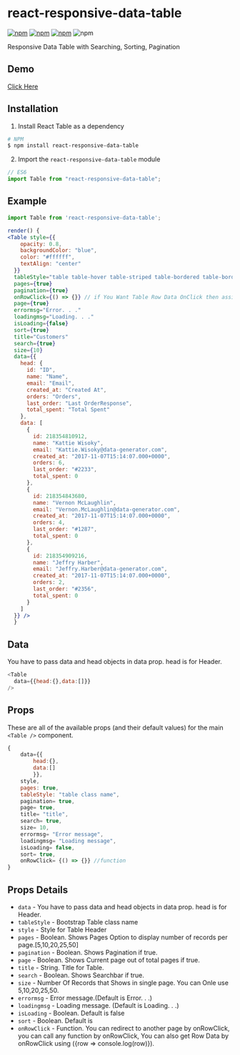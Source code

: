 # react-responsive-data-table

[![npm](https://img.shields.io/npm/v/react-responsive-data-table.svg)](https://www.npmjs.com/package/react-responsive-data-table)
[![npm](https://img.shields.io/npm/dm/react-responsive-data-table.svg)](https://www.npmjs.com/package/react-responsive-data-table)
[![npm](https://img.shields.io/npm/dw/react-responsive-data-table.svg)](https://www.npmjs.com/package/react-responsive-data-table)
![npm](https://img.shields.io/npm/l/react-responsive-data-table.svg)


Responsive Data Table with Searching, Sorting, Pagination


## Demo
[Click Here](https://miteshtagadiya.github.io/react-responsive-data-table/)

## Installation

1.  Install React Table as a dependency

```bash
# NPM
$ npm install react-responsive-data-table
```

2.  Import the `react-responsive-data-table` module

```javascript
// ES6
import Table from "react-responsive-data-table";
```


## Example
```jsx
import Table from 'react-responsive-data-table';

render() {
<Table style={{
    opacity: 0.8,
    backgroundColor: "blue",
    color: "#ffffff",
    textAlign: "center"
  }}
  tableStyle="table table-hover table-striped table-bordered table-borderless table-responsive"
  pages={true}
  pagination={true}
  onRowClick={() => {}} // if You Want Table Row Data OnClick then assign this {row => console.log(row)}
  page={true}
  errormsg="Error. . ."
  loadingmsg="Loading. . ."
  isLoading={false} 
  sort={true} 
  title="Customers"
  search={true}
  size={10}
  data={{
    head: {
      id: "ID",
      name: "Name",
      email: "Email",
      created_at: "Created At",
      orders: "Orders",
      last_order: "Last OrderResponse",
      total_spent: "Total Spent"
    },
    data: [
      {
        id: 218354810912,
        name: "Kattie Wisoky",
        email: "Kattie.Wisoky@data-generator.com",
        created_at: "2017-11-07T15:14:07.000+0000",
        orders: 6,
        last_order: "#2233",
        total_spent: 0
      },
      {
        id: 218354843680,
        name: "Vernon McLaughlin",
        email: "Vernon.McLaughlin@data-generator.com",
        created_at: "2017-11-07T15:14:07.000+0000",
        orders: 4,
        last_order: "#1287",
        total_spent: 0
      },
      {
        id: 218354909216,
        name: "Jeffry Harber",
        email: "Jeffry.Harber@data-generator.com",
        created_at: "2017-11-07T15:14:07.000+0000",
        orders: 2,
        last_order: "#2356",
        total_spent: 0
      }
    ]
  }} />
  }

```

## Data
You have to pass data and head objects in data prop. head is for Header.
```javascript
<Table
  data={{head:{},data:[]}}
/>
```

## Props

These are all of the available props (and their default values) for the main `<Table />` component.
```javascript
{
    data={{
        head:{},
        data:[]
        }},
    style,
    pages: true,
    tableStyle: "table class name",
    pagination= true,
    page= true,
    title= "title",
    search= true,
    size= 10,
    errormsg= "Error message",
    loadingmsg= "Loading message",
    isLoading= false,
    sort= true,
    onRowClick= {() => {}} //function
}
```

## Props Details

* `data` - You have to pass data and head objects in data prop. head is for Header.
* `tableStyle` - Bootstrap Table class name
* `style` - Style for Table Header
* `pages` - Boolean. Shows Pages Option to display number of records per page.[5,10,20,25,50]
* `pagination` - Boolean. Shows Pagination if true.
* `page` - Boolean. Shows Current page out of total pages if true.
* `title` - String. Title for Table.
* `search` - Boolean. Shows Searchbar if true.
* `size` - Number Of Records that Shows in single page. You can 
Onle use 5,10,20,25,50.
* `errormsg` - Error message.(Default is Error. . .)
* `loadingmsg` - Loading message. (Default is Loading. . .)
* `isLoading` - Boolean. Default is false
* `sort` - Boolean. Default is  
* `onRowClick` - Function. You can redirect to another page by onRowClick, you can call any function by onRowClick, You can also get Row Data by onRowClick using ({row => console.log(row)}).
